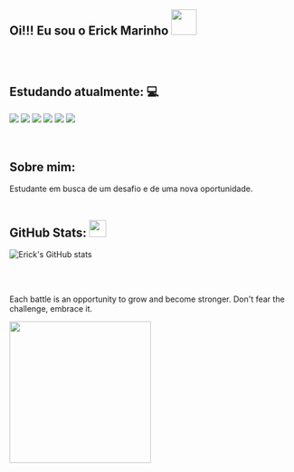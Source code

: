<div>

## Oi!!! Eu sou o Erick Marinho <img height="45" src="https://emoji.discadia.com/emojis/208230fb-3233-4c45-9c82-cf364c4cef5d.GIF?download&filename=gengar_wink.GIF">
  
</div>

<br>
<br>

<div>
  
## Estudando atualmente: 💻

<img src = "https://img.shields.io/badge/Java-ED8B00?style=for-the-badge&logo=openjdk&logoColor=white">
<img src= "https://img.shields.io/badge/JavaScript-F7DF1E?style=for-the-badge&logo=javascript&logoColor=black">
<img src= "https://img.shields.io/badge/jQuery-0769AD?style=for-the-badge&logo=jquery&logoColor=white">
<img src= "https://img.shields.io/badge/Python-14354C?style=for-the-badge&logo=python&logoColor=white">
<img src = "https://img.shields.io/badge/Microsoft_SQL_Server-CC2927?style=for-the-badge&logo=microsoft-sql-server&logoColor=white">
<img src= "https://img.shields.io/badge/MySQL-00000F?style=for-the-badge&logo=mysql&logoColor=white">

</div>

<br>
<br>

## Sobre mim:

Estudante em busca de um desafio e de uma nova oportunidade.
<br>
<br>

<div>

## GitHub Stats: <img height="30" src="https://emoji.discadia.com/emojis/6691f63e-406f-4c8f-8a67-95be59929dd7.GIF">
  

![Erick's GitHub stats](https://github-readme-stats.vercel.app/api?username=patrickmarinho&show_icons=true&theme=midnight-purple)

</div>

<br>
<br>

Each battle is an opportunity to grow and become stronger. Don't fear the challenge, embrace it.

<img height="250" src= "https://i.pinimg.com/originals/b1/6c/ab/b16cab79f718da02916e4ce17fb16961.gif">
